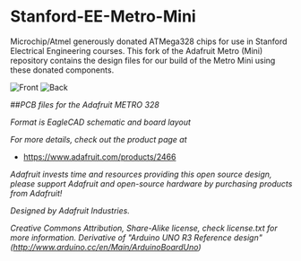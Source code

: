 # Stanford-EE-Metro-Mini

Microchip/Atmel generously donated ATMega328 chips for use in Stanford Electrical Engineering courses. This fork of the Adafruit Metro (Mini) repository contains the design files for our build of the Metro Mini using these donated components.

![Front](https://raw.githubusercontent.com/gabebuckmaster/Stanford-EE-Metro-Mini/master/front.jpg) ![Back](https://raw.githubusercontent.com/gabebuckmaster/Stanford-EE-Metro-Mini/master/back.jpg) 

##*PCB files for the Adafruit METRO 328*

*Format is EagleCAD schematic and board layout*

*For more details, check out the product page at*

  * https://www.adafruit.com/products/2466

*Adafruit invests time and resources providing this open source design, please support Adafruit and open-source hardware by purchasing products from Adafruit!*

*Designed by Adafruit Industries.*

*Creative Commons Attribution, Share-Alike license, check license.txt for more information. Derivative of "Arduino UNO R3 Reference design" (http://www.arduino.cc/en/Main/ArduinoBoardUno)*
